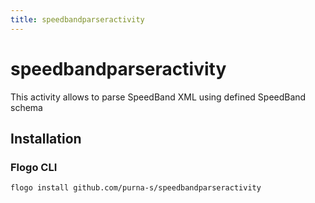 ```yaml
---
title: speedbandparseractivity
---
```


# speedbandparseractivity
This activity allows to parse SpeedBand XML using defined SpeedBand schema

## Installation
### Flogo CLI
```bash
flogo install github.com/purna-s/speedbandparseractivity
```

